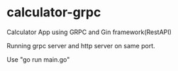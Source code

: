 # calculator-grpc
Calculator App using GRPC and Gin framework(RestAPI)

Running grpc server and http server on same port.

Use "go run main.go"
